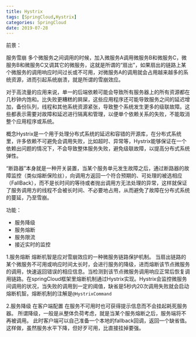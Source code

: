 ```yaml
---
title: Hystrix
tags: [SpringCloud,Hystrix]
categories: SpringCloud
date: 2019-07-28
---
```


前景：

服务雪崩
多个微服务之间调用的时候，加入微服务A调用微服务B和微服务C，微服务B和微服务C又调其它的微服务，这就是所谓的“扇出”，如果扇出的链路上某个微服务的调用响应时间过长或不可用，对微服务A的调用就会占用越来越多的系统资源，进而引起系统崩溃，就是所谓的雪崩效应。

对于高流量的应用来说，单一的后端依赖可能会导致所有服务器上的所有资源都在几秒钟内饱和。比失败更糟糕的屙屎，这些应用程序还可能导致服务之间的延迟增加，备份队列，线程和其他系统资源紧张，导致整个系统发生更多的级联故障。这些都表示需要对故障和延迟进行隔离和管理，以便单个依赖关系的失败，不能取消整个应用程序或系统。

概念Hystrix是一个用于处理分布式系统的延迟和容错的开源库，在分布式系统里，许多依赖不可避免会调用失败，比如超时、异常等，Hystrix能够保证在一个依赖出问题的情况下，不会导致整体服务失败，避免级联故障，以提高分布式系统弹性。

“断路器”本身就是一种开关装置，当某个服务单元发生故障之后，通过断路器的故障监控（类似熔断保险丝），向调用方返回一个符合预期的、可处理的被选相应（FallBack），而不是长时间的等待或者抛出调用方无法处理的异常，这样就保证了服务调用方的线程不会被长时间、不必要地占用，从而避免了故障在分布式系统的蔓延，乃至雪崩。

功能：
* 服务降级
* 服务熔断
* 服务限流
* 接近实时的监控


1.服务熔断
熔断机智是应对雪崩效应的一种微服务链路保护机制。
当扇出链路的某个微服务不可用或响应时间太长时，会进行服务的降级，进而熔断该节点微服务的调用，快速返回错误的相应信息。当检测到该节点微服务调用响应正常后恢复调用链路。在springCloud框架里熔断机制通过Hystrix实现。Hystrix会监控微服务间调用的状况，当失败的调用到一定的阈值，缺省是5秒内20次调用失败就会启动熔断机智。熔断机制的注解是`@HystrixCommand`

2.服务降级
在客户端配置
在服务不可用时也可获得提示信息而不会挂起耗死服务器。
所谓降级，一般是从整体负荷考虑，就是当某个服务熔断之后，服务端将不再被调用。
此时客户端可以自己准备一个本地的fallback回调，返回一个缺省值。
这样做，虽然服务水平下降，但好歹可用，比直接挂掉要强。
